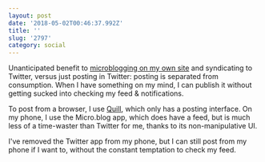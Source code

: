 ```yaml
---
layout: post
date: '2018-05-02T00:46:37.992Z'
title: ''
slug: '2797'
category: social
---
```

Unanticipated benefit to [microblogging on my own site](http://fionavoss.blog/2018/04/01/microblogging-in-jekyll) and syndicating to Twitter, versus just posting in Twitter: posting is separated from consumption. When I have something on my mind, I can publish it without getting sucked into checking my feed &amp; notifications.

To post from a browser, I use [Quill](https://quill.p3k.io/), which only has a posting interface. On my phone, I use the Micro.blog app, which does have a feed, but is much less of a time-waster than Twitter for me, thanks to its non-manipulative UI.

I&#39;ve removed the Twitter app from my phone, but I can still post from my phone if I want to, without the constant temptation to check my feed.
